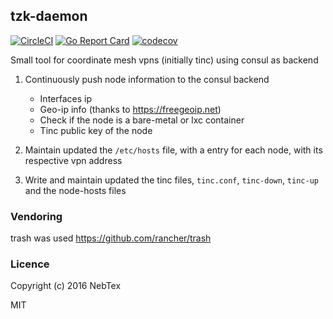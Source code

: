 ## tzk-daemon

[![CircleCI](https://circleci.com/gh/NebTex/tzk-daemon.svg?style=svg)](https://circleci.com/gh/NebTex/tzk-daemon) [![Go Report Card](https://goreportcard.com/badge/github.com/NebTex/tzk-daemon)](https://goreportcard.com/report/github.com/NebTex/tzk-daemon) [![codecov](https://codecov.io/gh/NebTex/tzk-daemon/branch/master/graph/badge.svg)](https://codecov.io/gh/NebTex/tzk-daemon)

Small tool for coordinate mesh vpns (initially tinc) using consul as backend
 
 1. Continuously push node information to the consul backend
 
     - Interfaces ip
     - Geo-ip info (thanks to https://freegeoip.net)
     - Check if the node is a bare-metal or lxc container
     - Tinc public key of the node
 
 2. Maintain updated the `/etc/hosts` file, with a entry for each node, 
 with its respective vpn address 
 
 3. Write and maintain updated the tinc files, `tinc.conf`, `tinc-down`, `tinc-up` and the node-hosts files
 
### Vendoring 

trash was used  https://github.com/rancher/trash

### Licence

Copyright (c) 2016 NebTex

MIT 
